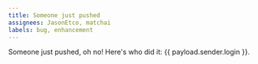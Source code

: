 ```yaml
---
title: Someone just pushed
assignees: JasonEtco, matchai
labels: bug, enhancement
---
```

Someone just pushed, oh no! Here's who did it: {{ payload.sender.login }}.